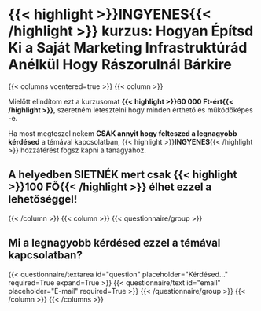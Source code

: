 # **{{< highlight >}}INGYENES{{< /highlight >}}** kurzus: Hogyan Építsd Ki a **Saját Marketing Infrastruktúrád** Anélkül Hogy Rászorulnál Bárkire
{{< columns vcentered=true >}}
    {{< column >}}
<p>Mielőtt elindítom ezt a kurzusomat <strong>{{< highlight >}}60 000 Ft-ért{{< /highlight >}}</strong>, szeretném letesztelni hogy minden érthető és működőképes -e.</p>

<p>Ha most megteszel nekem <strong>CSAK annyit hogy felteszed a legnagyobb kérdésed</strong> a témával kapcsolatban, {{< highlight >}}<strong>INGYENES</strong>{{< /highlight >}} hozzáférést fogsz kapni a tanagyahoz.</p>

<h2>A helyedben SIETNÉK mert csak {{< highlight >}}100 FŐ{{< /highlight >}} élhet ezzel a lehetőséggel!</h2>
    {{< /column >}}
    {{< column >}}
        {{< questionnaire/group >}}
            <h2>Mi a legnagyobb kérdésed ezzel a témával kapcsolatban?</h2>
            {{< questionnaire/textarea id="question" placeholder="Kérdésed..." required=True expand=True >}}
            {{< questionnaire/text id="email" placeholder="E-mail" required=True >}}
        {{< /questionnaire/group >}}
    {{< /column >}}
{{< /columns >}}

